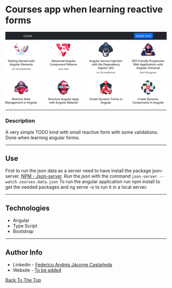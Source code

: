 # Courses app when learning reactive forms

![Project Image](./main_img.png)

---

### Description
A very simple TODO kind with small reactive form with some validations. Done when learning angular forms.


---

## Use

First to run the json data as a server need to have install the package json-server.
[NPM - Json-server](https://www.npmjs.com/package/json-server). Run the json with the command ```json-server --watch courses.data.json```
To run the angular application run npm install to get the needed packages and ng serve -o to run it in a local server.

---

## Technologies

- Angular
- Type Script
- Bootstrap

---
## Author Info

- Linkedin - [Federico Andrés Jácome Castañeda](https://www.linkedin.com/in/federicojacome/)
- Website - [To be added](https://github.com/federocky)

[Back To The Top](#read-me-template)
